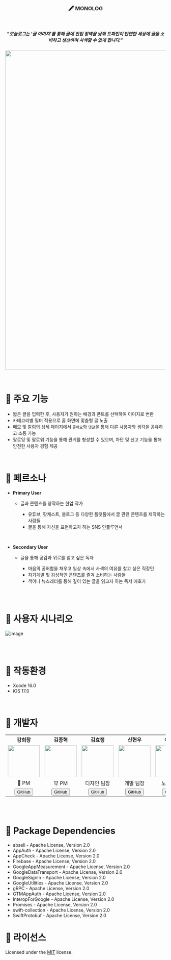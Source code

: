 <h3 align="center"> 🖋️ MONOLOG </h3>
<br>
<h5 align="center"> "모놀로그는 '글 이미지'를 통해 글에 진입 장벽을 낮춰 도파민이 만연한 세상에 글을 소비하고 생산하며 사색할 수 있게 합니다." </h5>
<p align="center">
<img src="https://github.com/user-attachments/assets/9ac90a34-c852-40ba-a211-8a43ed3d11fa" width="1000"/>
</p>
<br>

# 📑 주요 기능
- 짧은 글을 입력한 후, 사용자가 원하는 배경과 폰트를 선택하여 이미지로 변환
- 카테고리별 필터 적용으로 홈 화면에 맞춤형 글 노출
- 메모 및 칼럼의 상세 페이지에서 `좋아요`와 `댓글`을 통해 다른 사용자와 생각을 공유하고 소통 가능
- 팔로잉 및 팔로워 기능을 통해 관계를 형성할 수 있으며, 차단 및 신고 기능을 통해 안전한 사용자 경험 제공
<br>

# 📑 페르소나
- **Primary User**
  - 글과 콘텐츠를 창작하는 현업 작가

    - 유튜브, 팟캐스트, 블로그 등 다양한 플랫폼에서 글 관련 콘텐츠를 제작하는 사람들
    - 글을 통해 자신을 표현하고자 하는 SNS 인플루언서
<br>

- **Secondary User**
  - 글을 통해 공감과 위로를 얻고 싶은 독자
  
    - 마음의 공허함을 채우고 일상 속에서 사색의 여유를 찾고 싶은 직장인
    - 자기계발 및 감성적인 콘텐츠를 즐겨 소비하는 사람들
    - 책이나 뉴스레터를 통해 깊이 있는 글을 읽고자 하는 독서 애호가
<br>
<br>

# 📑 사용자 시나리오
![image](https://github.com/user-attachments/assets/f0eda490-b128-4be0-a290-513dcfb55864)

<br>
<br>

# 📑 작동환경
- Xcode 16.0
- iOS 17.0

<br>

# 📑 개발자
<div align="center">
  <table>
    <tr>
      <td align="center"><strong>강희창</strong></td>
      <td align="center"><strong>김종혁</strong></td>
      <td align="center"><strong>김효정</strong></td>
      <td align="center"><strong>신현우</strong></td>
      <td align="center"><strong>이정민</strong></td>
      <td align="center"><strong>홍지수</strong></td>
    </tr>
    <tr>
      <td align="center"><img src="https://github.com/user-attachments/assets/be5b3203-cc7a-4e60-a75a-69523de2469a" width="100"></td>
      <td align="center"><img src="https://github.com/user-attachments/assets/a80efdda-a5b1-4834-85b5-071ca5eb6bf6" width="100"></td>
      <td align="center"><img src="https://github.com/user-attachments/assets/c56a8ea0-eeb1-444c-9ab0-8d21985e9161" width="100"></td>
      <td align="center"><img src="https://github.com/user-attachments/assets/8ee1d4eb-a8bc-4945-928e-9d21414bbfe4" width="100"></td>
      <td align="center"><img src="https://github.com/user-attachments/assets/5620dd88-9361-4c46-b4ed-05d23bd68ea2" width="100"></td>
      <td align="center"><img src="https://github.com/user-attachments/assets/0e592ef1-1c05-4763-b433-ff8034649e4a" width="100"></td>
    </tr>
    <tr>
      <td align="center">🚀 PM</td>
      <td align="center">부 PM</td>
      <td align="center">디자인 팀장</td>
      <td align="center">개발 팀장</td>
      <td align="center">노션 팀장</td>
      <td align="center">기획 팀장</td>
    </tr>
    <tr>
      <td align="center"><a href="https://github.com/saul1113"><button>GitHub</button></a></td>
      <td align="center"><a href="https://github.com/bbell428"><button>GitHub</button></a></td>
      <td align="center"><a href="https://github.com/71myo"><button>GitHub</button></a></td>
      <td align="center"><a href="https://github.com/show2633"><button>GitHub</button></a></td>
      <td align="center"><a href="https://github.com/Jeolmi123"><button>GitHub</button></a></td>
      <td align="center"><a href="https://github.com/jisooohh"><button>GitHub</button></a></td>
    </tr>
  </table>
</div>
<br>
<br>

# 📑 Package Dependencies
- abseli - Apache License, Version 2.0
- AppAuth - Apache License, Version 2.0
- AppCheck - Apache License, Version 2.0
- Firebase - Apache License, Version 2.0
- GoogleAppMeasurement - Apache License, Version 2.0
- GoogleDataTransport - Apache License, Version 2.0
- GoogleSignIn - Apache License, Version 2.0
- GoogleUtilities - Apache License, Version 2.0
- gRPC - Apache License, Version 2.0
- GTMAppAuth - Apache License, Version 2.0
- InteropForGoogle - Apache License, Version 2.0
- Promises - Apache License, Version 2.0
- swift-collection - Apache License, Version 2.0
- SwiftProtobuf - Apache License, Version 2.0

# 📑 라이선스
Licensed under the [MIT](LICENSE) license.
